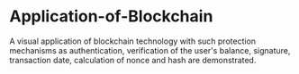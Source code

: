 # Application-of-Blockchain
A visual application of blockchain technology with such protection mechanisms as authentication, verification of the user's balance, signature, transaction date, calculation of nonce and hash are demonstrated.
